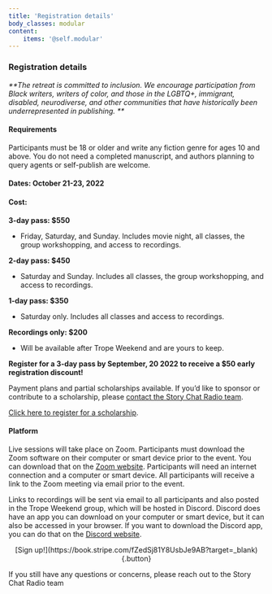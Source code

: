 ```yaml
---
title: 'Registration details'
body_classes: modular
content:
    items: '@self.modular'
---
```


### Registration details
 
_**The retreat is committed to inclusion. We encourage participation from Black writers, writers of color, and those in the LGBTQ+, immigrant, disabled, neurodiverse, and other communities that have historically been underrepresented in publishing. **_

#### Requirements
 
Participants must be 18 or older and write any fiction genre for ages 10 and above. You do not need a completed manuscript, and authors planning to query agents or self-publish are welcome.

#### Dates: October 21-23, 2022

#### Cost: 
**3-day pass: $550**
 * Friday, Saturday, and Sunday. Includes movie night, all classes, the group workshopping, and access to recordings.

**2-day pass: $450**
 * Saturday and Sunday. Includes all classes, the group workshopping, and access to recordings.

**1-day pass: $350**
 * Saturday only. Includes all classes and access to recordings.

**Recordings only: $200**
 * Will be available after Trope Weekend and are yours to keep. 
 
**Register for a 3-day pass by September, 20 2022 to receive a $50 early registration discount!**

Payment plans and partial scholarships available. If you’d like to sponsor or contribute to a scholarship, please <a href="mailto:storychatradio@gmail.com">contact the Story Chat Radio team</a>.
 
[Click here to register for a scholarship](https://forms.gle/kKNwGyFp9J24vqUq5?target=_blank).
 
#### Platform
 
Live sessions will take place on Zoom. Participants must download the Zoom software on their computer or smart device prior to the event. You can download that on the [Zoom website](https://zoom.us/download?target=_blank). Participants will need an internet connection and a computer or smart device. All participants will receive a link to the Zoom meeting via email prior to the event. 
 
Links to recordings will be sent via email to all participants and also posted in the Trope Weekend group, which will be hosted in Discord. Discord does have an app you can download on your computer or smart device, but it can also be accessed in your browser. If you want to download the Discord app, you can do that on the [Discord website](https://discord.com/download?target=_blank).
 
 
<center markdown="1">[Sign up!](https://book.stripe.com/fZedSj81Y8UsbJe9AB?target=_blank){.button}</center>
 
If you still have any questions or concerns, please reach out to the Story Chat Radio team